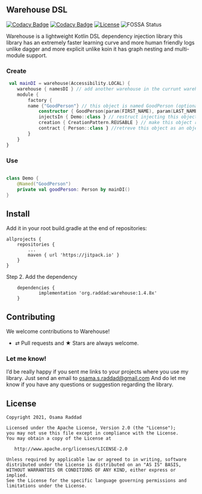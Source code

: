 ## Warehouse DSL

[![Codacy Badge](https://app.codacy.com/project/badge/Grade/a7d05223d023434ab63131adfdcd592a)](https://www.codacy.com/gh/osama-raddad/Warehouse/dashboard?utm_source=github.com&amp;utm_medium=referral&amp;utm_content=osama-raddad/Warehouse&amp;utm_campaign=Badge_Grade)
[![Codacy Badge](https://app.codacy.com/project/badge/Coverage/a7d05223d023434ab63131adfdcd592a)](https://www.codacy.com/gh/osama-raddad/Warehouse/dashboard?utm_source=github.com&utm_medium=referral&utm_content=osama-raddad/Warehouse&utm_campaign=Badge_Coverage)
[![License](https://img.shields.io/badge/License-Apache%202.0-blue.svg)](https://opensource.org/licenses/Apache-2.0)
![FOSSA Status](https://app.fossa.com/api/projects/git%2Bgithub.com%2Fosama-raddad%2FWarehouse.svg?type=shield)


Warehouse is a lightweight Kotlin DSL dependency injection library this library has an extremely faster learning curve and
more human friendly logs unlike dagger and more explicit unlike koin it has graph nesting and multi-module support.

### Create

```kotlin
 val mainDI = warehouse(Accessibility.LOCAL) {
    warehouse { namesDI } // add another warehouse in the currunt warehouse
    module {
        factory {
	    name {"GoodPerson"} // this object is named GoodPerson (optional)
            constructor { GoodPerson(param(FIRST_NAME), param(LAST_NAME)) }
            injectsIn { Demo::class } // restruct injecting this object just to Demo class (optional)
            creation { CreationPattern.REUSABLE } // make this object reusable (optional)
            contract { Person::class } //retreve this object as an object of type Person (optional)
        }
    }
}
```

### Use

```kotlin

class Demo {
    @Named("GoodPerson")
    private val goodPerson: Person by mainDI()
}

```

## Install

Add it in your root build.gradle at the end of repositories:

```groove
allprojects {
	repositories {
		...
		maven { url 'https://jitpack.io' }
	}
}
```

Step 2. Add the dependency

```groove
	dependencies {
	        implementation 'org.raddad:warehouse:1.4.8x'
	}
```

## Contributing

We welcome contributions to Warehouse!

* ⇄ Pull requests and ★ Stars are always welcome.

### Let me know!

I’d be really happy if you sent me links to your projects where you use my library. Just send an email to
osama.s.raddad@gmail.com And do let me know if you have any questions or suggestion regarding the library.

## License

    Copyright 2021, Osama Raddad

    Licensed under the Apache License, Version 2.0 (the "License");
    you may not use this file except in compliance with the License.
    You may obtain a copy of the License at

       http://www.apache.org/licenses/LICENSE-2.0

    Unless required by applicable law or agreed to in writing, software
    distributed under the License is distributed on an "AS IS" BASIS,
    WITHOUT WARRANTIES OR CONDITIONS OF ANY KIND, either express or implied.
    See the License for the specific language governing permissions and
    limitations under the License.

